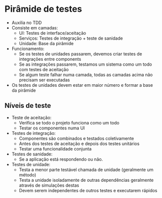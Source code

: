 # Pirâmide de testes

- Auxilia no TDD
- Consiste em camadas:
  - UI: Testes de interface/aceitação
  - Serviços: Testes de integração + teste de sanidade
  - Unidade: Base da pirâmide
- Funcionamento:
  - Se os testes de unidades passarem, devemos criar testes de integrações entre components
  - Se as integrações passarem, testamos um sistema como um todo com testes de aceitação
  - Se algum teste falhar numa camada, todas as camadas acima não precisam ser executadas
- Os testes de unidades devem estar em maior número e formar a base da pirâmide

## Níveis de teste

- Teste de aceitação:
  - Verifica se todo o projeto funciona como um todo
  - Testar os componentes numa UI
- Testes de integração:
  - Componentes são combinados e testados coletivamente
  - Antes dos testes de aceitação e depois dos testes unitários
  - Testar uma funcionalidade conjunta
- Testes de sanidade:
  - Se a aplicação está respondendo ou não.
- Testes de unidade:
  - Testa a menor parte testável chamada de unidade (geralmente um método)
  - Testa a unidade isoladamente de outras dependências geralmente através de simulações destas
  - Devem serem independentes de outros testes e executarem rápidos